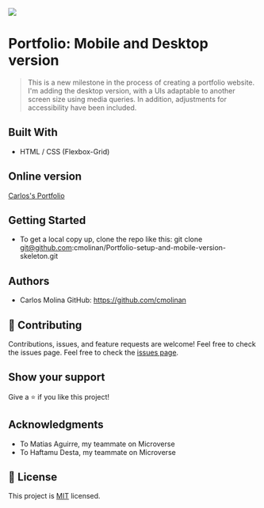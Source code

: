 ![](https://img.shields.io/badge/Microverse-blueviolet)

# Portfolio: Mobile and Desktop version 

> This is a new milestone in the process of creating a portfolio website.
I'm adding the desktop version, with a UIs adaptable to another screen size using media queries.
In addition, adjustments for accessibility have been included.


## Built With

- HTML / CSS (Flexbox-Grid)

## Online version

[Carlos's Portfolio](https://cmolinan.github.io)

## Getting Started

- To get a local copy up, clone the repo like this: 
   git clone git@github.com:cmolinan/Portfolio-setup-and-mobile-version-skeleton.git

## Authors
- Carlos Molina
  GitHub: https://github.com/cmolinan

## 🤝 Contributing

Contributions, issues, and feature requests are welcome!
Feel free to check the issues page.
Feel free to check the [issues page](../../issues/).

## Show your support

Give a ⭐️ if you like this project!

## Acknowledgments
- To Matias Aguirre, my teammate on Microverse
- To Haftamu Desta,  my teammate on Microverse

## 📝 License

This project is [MIT](./MIT.md) licensed.

 